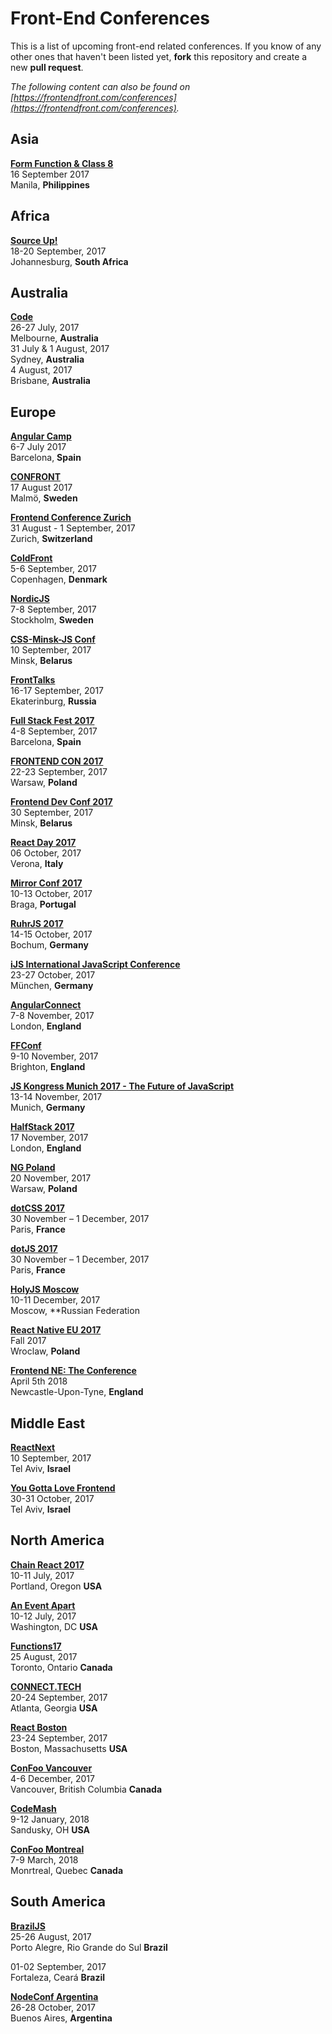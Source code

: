 # Front-End Conferences

This is a list of upcoming front-end related conferences. If you know of any other ones that haven't been listed yet, **fork** this repository and create a new **pull request**.

*The following content can also be found on [https://frontendfront.com/conferences](https://frontendfront.com/conferences).*


## Asia  
[**Form Function & Class 8**](http://2017.formfunctionclass.com)  
16 September 2017  
Manila, **Philippines**


## Africa

[**Source Up!**](https://sourceup.co.za/)  
18-20 September, 2017  
Johannesburg, **South Africa**


## Australia

[**Code**](https://www.webdirections.org/code/)  
26-27 July, 2017  
Melbourne, **Australia**  
31 July & 1 August, 2017  
Sydney, **Australia**  
4 August, 2017  
Brisbane, **Australia**  


## Europe

[**Angular Camp**](https://angularcamp.org/)  
6-7 July 2017  
Barcelona, **Spain**

[**CONFRONT**](http://confront.se/)  
17 August 2017  
Malmö, **Sweden**

[**Frontend Conference Zurich**](https://frontendconf.ch/)  
31 August - 1 September, 2017  
Zurich, **Switzerland**

[**ColdFront**](https://coldfront.co)  
5-6 September, 2017  
Copenhagen, **Denmark**

[**NordicJS**](http://nordicjs.com/)  
7-8 September, 2017  
Stockholm, **Sweden**

[**CSS-Minsk-JS Conf**](http://css-minsk-js.by/)  
10 September, 2017  
Minsk, **Belarus**

[**FrontTalks**](http://fronttalks.ru/)  
16-17 September, 2017  
Ekaterinburg, **Russia**

[**Full Stack Fest 2017**](http://2017.fullstackfest.com/)  
4-8 September, 2017  
Barcelona, **Spain**

[**FRONTEND CON 2017**](http://frontend-con.io/)  
22-23 September, 2017  
Warsaw, **Poland**

[**Frontend Dev Conf 2017**](https://fdconf.by/)  
30 September, 2017  
Minsk, **Belarus**

[**React Day 2017**](http://2017.reactjsday.it/)  
06 October, 2017  
 Verona, **Italy**

[**Mirror Conf 2017**](http://www.mirrorconf.com/)  
10-13 October, 2017  
Braga, **Portugal**

[**RuhrJS 2017**](https://2017.ruhrjs.de/)  
14-15 October, 2017  
Bochum, **Germany**

[**iJS International JavaScript Conference**](https://javascript-conference.com/)  
23-27 October, 2017  
München, **Germany**

[**AngularConnect**](http://angularconnect.com/)  
7-8 November, 2017  
London, **England**

[**FFConf**](http://ffconf.org/)  
9-10 November, 2017  
Brighton, **England**

[**JS Kongress Munich 2017 - The Future of JavaScript**](https://js-kongress.de/)  
13-14 November, 2017  
Munich, **Germany**

[**HalfStack 2017**](http://halfstackconf.com/)  
17 November, 2017  
London, **England**

[**NG Poland**](http://www.ng-poland.pl/)  
20 November, 2017  
Warsaw, **Poland**

[**dotCSS 2017**](https://www.dotcss.io/)  
30 November – 1 December, 2017   
Paris, **France**

[**dotJS 2017**](https://www.dotjs.io/)  
30 November – 1 December, 2017   
Paris, **France**

[**HolyJS Moscow**](https://holyjs-moscow.ru/en/)  
10-11 December, 2017  
Moscow, **Russian Federation

[**React Native EU 2017**](http://react-native.eu/)  
Fall 2017  
Wroclaw, **Poland**

[**Frontend NE: The Conference**](https://2018.frontendne.co.uk)  
April 5th 2018  
Newcastle-Upon-Tyne, **England**


## Middle East

[**ReactNext**](http://react-next.com/)  
10 September, 2017  
Tel Aviv, **Israel**

[**You Gotta Love Frontend**](https://www.yougottalovefrontend.com/)  
30-31 October, 2017  
Tel Aviv, **Israel**


## North America

[**Chain React 2017**](https://infinite.red/ChainReactConf)  
10-11 July, 2017  
Portland, Oregon **USA**

[**An Event Apart**](https://aneventapart.com)  
10-12 July, 2017  
Washington, DC **USA**

[**Functions17**](https://www.eventbrite.com/e/functions17-tickets-35394300305)  
25 August, 2017  
Toronto, Ontario **Canada**

[**CONNECT.TECH**](http://connect.tech/)  
20-24 September, 2017  
Atlanta, Georgia **USA**

[**React Boston**](http://www.reactboston.com/)  
23-24 September, 2017  
Boston, Massachusetts **USA**

[**ConFoo Vancouver**](https://confoo.ca/en/yvr2017)  
4-6 December, 2017  
Vancouver, British Columbia **Canada**

[**CodeMash**](https://codemash.org)  
9-12 January, 2018  
Sandusky, OH **USA**

[**ConFoo Montreal**](https://confoo.ca/en/yul2018)  
7-9 March, 2018  
Monrtreal, Quebec **Canada**

## South America

[**BrazilJS**](https://braziljs.org/conf/)  
25-26 August, 2017  
Porto Alegre, Rio Grande do Sul **Brazil** 

01-02 September, 2017  
Fortaleza, Ceará **Brazil**

[**NodeConf Argentina**](https://2017.nodeconf.com.ar/)  
26-28 October, 2017  
Buenos Aires, **Argentina** 
